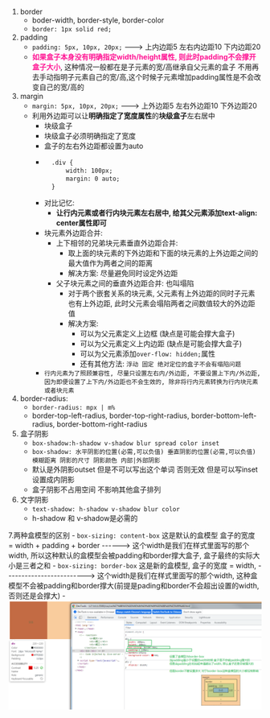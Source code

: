1. border
    - boder-width, border-style, border-color
    - `border: 1px solid red;`
2. padding
    - `padding: 5px, 10px, 20px;` ---> 上内边距5 左右内边距10 下内边距20
    - **<font color='DeepPink'>如果盒子本身没有明确指定width/height属性, 则此时padding不会撑开盒子大小</font>**, 这种情况一般都在是子元素的宽/高继承自父元素的盒子 不用再去手动指明子元素自己的宽/高,这个时候子元素增加padding属性是不会改变自己的宽/高的
3. margin
    - `margin: 5px, 10px, 20px;` ---> 上外边距5 左右外边距10 下外边距20
    - 利用外边距可以让**明确指定了宽度属性**的**块级盒子**左右居中
        - 块级盒子
        - 块级盒子必须明确指定了宽度
        - 盒子的左右外边距都设置为auto
        - ```
            .div {
                width: 100px;
                margin: 0 auto;
            }
          ```
        - 对比记忆: 
            - **让行内元素或者行内块元素左右居中, 给其父元素添加text-align: center属性即可**
        - 块元素外边距合并:
            - 上下相邻的兄弟块元素垂直外边距合并:
                - 取上面的块元素的下外边距和下面的块元素的上外边距之间的最大值作为两者之间的距离
                - 解决方案: 尽量避免同时设定外边距
            - 父子块元素之间的垂直外边距合并: 也叫塌陷
                - 对于两个嵌套关系的块元素, 父元素有上外边距的同时子元素也有上外边距, 此时父元素会塌陷两者之间数值较大的外边距值
                - 解决方案:
                    - 可以为父元素定义上边框 (缺点是可能会撑大盒子)
                    - 可以为父元素定义上内边距 (缺点是可能会撑大盒子)
                    - 可以为父元素添加`over-flow: hidden;`属性
                    - 还有其他方法: `浮动 固定 绝对定位的盒子不会有塌陷问题`
        - `行内元素为了照顾兼容性, 尽量只设置左右内/外边距, 不要设置上下内/外边距, 因为即便设置了上下内/外边距也不会生效的, 除非将行内元素转换为行内块元素或者块元素`
4. border-radius:
    - `border-radius: mpx | m%`
    - border-top-left-radius, border-top-right-radius, border-bottom-left-radius, border-bottom-right-radius
5. 盒子阴影
    - `box-shadow:h-shadow v-shadow blur spread color inset`
    - `box-shadow: 水平阴影的位置(必需,可以负值) 垂直阴影的位置(必需,可以负值) 模糊距离 阴影的尺寸 阴影颜色 内部|外部阴影`
    - 默认是外阴影outset 但是不可以写出这个单词 否则无效 但是可以写inset设置成内阴影
    - 盒子阴影不占用空间 不影响其他盒子排列
6. 文字阴影
    - `text-shadow: h-shadow v-shadow blur color`
    - h-shadow 和 v-shadow是必需的

7.两种盒模型的区别
    - `box-sizing: content-box` 这是默认的盒模型 盒子的宽度 = width + padding + border  ------> 这个width是我们在样式里面写的那个width, 所以这种默认的盒模型会被padding和border撑大盒子, 盒子最终的实际大小是三者之和
    - `box-sizing: border-box`  这是新的盒模型, 盒子的宽度 = width,  -------------------------> 这个width是我们在样式里面写的那个width, 这种盒模型不会被padding和border撑大(前提是pading和border不会超出设置的width, 否则还是会撑大)
        - ![borderbox盒模型](cssImages/borderbox盒模型.png)

